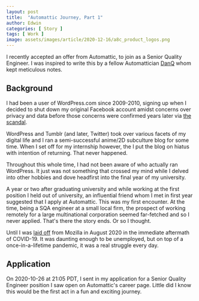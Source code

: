 ```yaml
---
layout: post
title:  "Automattic Journey, Part 1"
author: Edwin
categories: [ Story ]
tags: [ Work ]
image: assets/images/article/2020-12-16/a8c_product_logos.png
---
```


I recently accepted an offer from Automattic, to join as a Senior Quality Engineer. I was inspired to write this by a fellow Automattician [DanQ](https://danq.me/2019/08/30/automattic-00/) whom kept meticulous notes. 

## Background

I had been a user of WordPress.com since 2009-2010, signing up when I decided to shut down my original Facebook account amidst concerns over privacy and data before those concerns were confirmed years later via [the scandal](https://en.wikipedia.org/wiki/Facebook%E2%80%93Cambridge_Analytica_data_scandal).

WordPress and Tumblr (and later, Twitter) took over various facets of my digital life and I ran a semi-successful anime/2D subculture blog for some time. When I set off for my internship however, the I put the blog on hiatus with intention of returning. That never happened.

Throughout this whole time, I had not been aware of who actually ran WordPress. It just was not something that crossed my mind while I delved into other hobbies and dove headfirst into the final year of my university.

A year or two after graduating university and while working at the first position I held out of university, an influential friend whom I met in first year suggested that I apply at Automattic. This was my first encounter. At the time, being a SQA engineer at a small local firm, the prospect of working remotely for a large multinational corporation seemed far-fetched and so I never applied. That's there the story ends. Or so I thought.

Until I was [laid off](https://blog.mozilla.org/blog/2020/08/11/changing-world-changing-mozilla/) from Mozilla in August 2020 in the immediate aftermath of COVID-19. It was daunting enough to be unemployed, but on top of a once-in-a-lifetime pandemic, it was a real struggle every day.

## Application

On 2020-10-26 at 21:05 PDT, I sent in my application for a Senior Quality Engineer position I saw open on Automattic's career page. Little did I know this would be the first act in a fun and exciting journey.

